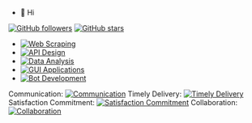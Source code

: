 - 👋 Hi
  
[![GitHub followers](https://img.shields.io/github/followers/muneebdw?style=social)](https://github.com/muneebdw)
[![GitHub stars](https://img.shields.io/github/stars/muneebdw?style=social)](https://github.com/muneebdw)

- [![Web Scraping](https://img.shields.io/badge/Web%20Scraping-Selenium%2C%20Requests%2C%20BeautifulSoup-brightgreen)](#)
- [![API Design](https://img.shields.io/badge/API%20Design-Flask-blue)](#)
- [![Data Analysis](https://img.shields.io/badge/Data%20Analysis-Predictive%20Modeling-orange)](#)
- [![GUI Applications](https://img.shields.io/badge/GUI%20Applications-Tkinter%2C%20PyautoGUI-yellow)](#)
- [![Bot Development](https://img.shields.io/badge/Bot%20Development-Web3%2C%20Sniping%20Bots-red)](#)

 Communication: [![Communication](https://img.shields.io/badge/Communication-Clear%20%26%20Effective-brightgreen)](#)
 Timely Delivery: [![Timely Delivery](https://img.shields.io/badge/Timely%20Delivery-High%20Quality-blue)](#)
 Satisfaction Commitment: [![Satisfaction Commitment](https://img.shields.io/badge/Commitment-Satisfaction%20%26%20Success-orange)](#)
 Collaboration: [![Collaboration](https://img.shields.io/badge/Collaboration-Let%27s%20Collaborate!-success)](#)

<!---

--->
